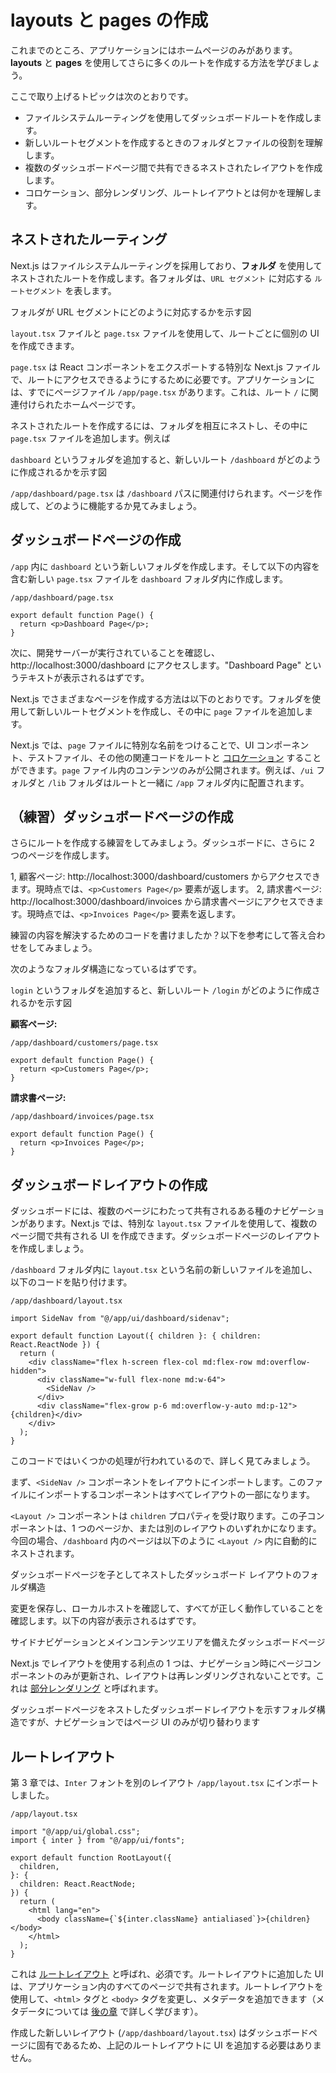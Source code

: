 # layouts と pages の作成

これまでのところ、アプリケーションにはホームページのみがあります。**layouts** と **pages** を使用してさらに多くのルートを作成する方法を学びましょう。

ここで取り上げるトピックは次のとおりです。

- ファイルシステムルーティングを使用してダッシュボードルートを作成します。
- 新しいルートセグメントを作成するときのフォルダとファイルの役割を理解します。
- 複数のダッシュボードページ間で共有できるネストされたレイアウトを作成します。
- コロケーション、部分レンダリング、ルートレイアウトとは何かを理解します。

## ネストされたルーティング

Next.js はファイルシステムルーティングを採用しており、**フォルダ** を使用してネストされたルートを作成します。各フォルダは、`URL セグメント` に対応する `ルートセグメント` を表します。

フォルダが URL セグメントにどのように対応するかを示す図

`layout.tsx` ファイルと `page.tsx` ファイルを使用して、ルートごとに個別の UI を作成できます。

`page.tsx` は React コンポーネントをエクスポートする特別な Next.js ファイルで、ルートにアクセスできるようにするために必要です。アプリケーションには、すでにページファイル `/app/page.tsx` があります。これは、ルート `/` に関連付けられたホームページです。

ネストされたルートを作成するには、フォルダを相互にネストし、その中に `page.tsx` ファイルを追加します。例えば

`dashboard` というフォルダを追加すると、新しいルート `/dashboard` がどのように作成されるかを示す図

`/app/dashboard/page.tsx` は `/dashboard` パスに関連付けられます。ページを作成して、どのように機能するか見てみましょう。

## ダッシュボードページの作成

`/app` 内に `dashboard` という新しいフォルダを作成します。そして以下の内容を含む新しい `page.tsx` ファイルを `dashboard` フォルダ内に作成します。

`/app/dashboard/page.tsx`

```tsx
export default function Page() {
  return <p>Dashboard Page</p>;
}
```

次に、開発サーバーが実行されていることを確認し、http://localhost:3000/dashboard にアクセスします。"Dashboard Page" というテキストが表示されるはずです。

Next.js でさまざまなページを作成する方法は以下のとおりです。フォルダを使用して新しいルートセグメントを作成し、その中に `page` ファイルを追加します。

Next.js では、`page` ファイルに特別な名前をつけることで、UI コンポーネント、テストファイル、その他の関連コードをルートと [コロケーション](https://nextjs.org/docs/app/building-your-application/routing#colocation) することができます。`page` ファイル内のコンテンツのみが公開されます。例えば、`/ui` フォルダと `/lib` フォルダはルートと一緒に `/app` フォルダ内に配置されます。

## （練習）ダッシュボードページの作成

さらにルートを作成する練習をしてみましょう。ダッシュボードに、さらに 2 つのページを作成します。

1, 顧客ページ: http://localhost:3000/dashboard/customers からアクセスできます。現時点では、`<p>Customers Page</p>` 要素が返します。
2, 請求書ページ: http://localhost:3000/dashboard/invoices から請求書ページにアクセスできます。現時点では、`<p>Invoices Page</p>` 要素を返します。

練習の内容を解決するためのコードを書けましたか？以下を参考にして答え合わせをしてみましょう。

次のようなフォルダ構造になっているはずです。

`login` というフォルダを追加すると、新しいルート `/login` がどのように作成されるかを示す図

**顧客ページ:**

`/app/dashboard/customers/page.tsx`

```tsx
export default function Page() {
  return <p>Customers Page</p>;
}
```

**請求書ページ:**

`/app/dashboard/invoices/page.tsx`

```tsx
export default function Page() {
  return <p>Invoices Page</p>;
}
```

## ダッシュボードレイアウトの作成

ダッシュボードには、複数のページにわたって共有されるある種のナビゲーションがあります。Next.js では、特別な `layout.tsx` ファイルを使用して、複数のページ間で共有される UI を作成できます。ダッシュボードページのレイアウトを作成しましょう。

`/dashboard` フォルダ内に `layout.tsx` という名前の新しいファイルを追加し、以下のコードを貼り付けます。

`/app/dashboard/layout.tsx`

```tsx
import SideNav from "@/app/ui/dashboard/sidenav";

export default function Layout({ children }: { children: React.ReactNode }) {
  return (
    <div className="flex h-screen flex-col md:flex-row md:overflow-hidden">
      <div className="w-full flex-none md:w-64">
        <SideNav />
      </div>
      <div className="flex-grow p-6 md:overflow-y-auto md:p-12">{children}</div>
    </div>
  );
}
```

このコードではいくつかの処理が行われているので、詳しく見てみましょう。

まず、`<SideNav />` コンポーネントをレイアウトにインポートします。このファイルにインポートするコンポーネントはすべてレイアウトの一部になります。

`<Layout />` コンポーネントは `children` プロパティを受け取ります。この子コンポーネントは、1 つのページか、または別のレイアウトのいずれかになります。今回の場合、`/dashboard` 内のページは以下のように `<Layout />` 内に自動的にネストされます。

ダッシュボードページを子としてネストしたダッシュボード レイアウトのフォルダ構造

変更を保存し、ローカルホストを確認して、すべてが正しく動作していることを確認します。以下の内容が表示されるはずです。

サイドナビゲーションとメインコンテンツエリアを備えたダッシュボードページ

Next.js でレイアウトを使用する利点の 1 つは、ナビゲーション時にページコンポーネントのみが更新され、レイアウトは再レンダリングされないことです。これは [部分レンダリング](https://nextjs.org/docs/app/building-your-application/routing/linking-and-navigating#3-partial-rendering) と呼ばれます。

ダッシュボードページをネストしたダッシュボードレイアウトを示すフォルダ構造ですが、ナビゲーションではページ UI のみが切り替わります

## ルートレイアウト

第 3 章では、`Inter` フォントを別のレイアウト `/app/layout.tsx` にインポートしました。

`/app/layout.tsx`

```tsx
import "@/app/ui/global.css";
import { inter } from "@/app/ui/fonts";

export default function RootLayout({
  children,
}: {
  children: React.ReactNode;
}) {
  return (
    <html lang="en">
      <body className={`${inter.className} antialiased`}>{children}</body>
    </html>
  );
}
```

これは [ルートレイアウト](https://nextjs.org/docs/app/building-your-application/routing/pages-and-layouts#root-layout-required) と呼ばれ、必須です。ルートレイアウトに追加した UI は、アプリケーション内のすべてのページで共有されます。ルートレイアウトを使用して、`<html>` タグと `<body>` タグを変更し、メタデータを追加できます（メタデータについては [後の章](https://nextjs.org/learn/dashboard-app/adding-metadata) で詳しく学びます）。

作成した新しいレイアウト (`/app/dashboard/layout.tsx`) はダッシュボードページに固有であるため、上記のルートレイアウトに UI を追加する必要はありません。
